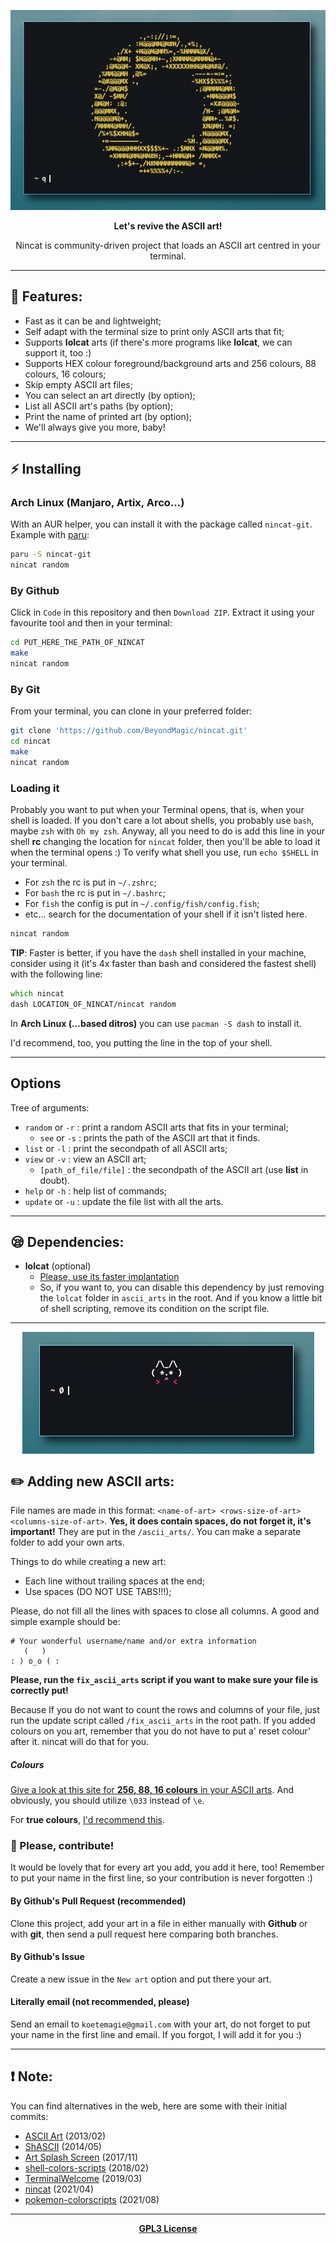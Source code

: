 <p align="center">
  <img src="/.github/preview.png" alt="Preview of one ASCII art in ST.">
</p>

<p align="center"><b>Let's revive the ASCII art!</b></p>

<p align="center">Nincat is community-driven project that loads an ASCII art centred in your terminal.</p>

---

## 🌟 Features:
+ Fast as it can be and lightweight;
+ Self adapt with the terminal size to print only ASCII arts that fit;
+ Supports **lolcat** arts (if there's more programs like **lolcat**, we can support it, too :)
+ Supports HEX colour foreground/background arts and 256 colours, 88 colours, 16 colours;
+ Skip empty ASCII art files;
+ You can select an art directly (by option);
+ List all ASCII art's paths (by option);
+ Print the name of printed art (by option);
+ We'll always give you more, baby!

---

## ⚡ Installing

### Arch Linux (Manjaro, Artix, Arco...)

With an AUR helper, you can install it with the package called `nincat-git`.
Example with [paru](https://github.com/Morganamilo/paru):

```zsh
paru -S nincat-git
nincat random
```

### By Github

Click in `Code` in this repository and then `Download ZIP`. Extract it using your favourite tool and then in your terminal: 
```zsh
cd PUT_HERE_THE_PATH_OF_NINCAT
make
nincat random
```

### By Git

From your terminal, you can clone in your preferred folder:
```zsh
git clone 'https://github.com/BeyondMagic/nincat.git'
cd nincat
make
nincat random
```

### Loading it

Probably you want to put when your Terminal opens, that is, when your shell is loaded. If you don't care a lot about shells, you probably use `bash`, maybe `zsh` with `Oh my zsh`.
Anyway, all you need to do is add this line in your shell **rc** changing the location for `nincat` folder, then you'll be able to load it when the terminal opens :)
To verify what shell you use, run `echo $SHELL` in your terminal.

+ For `zsh` the	rc is put in `~/.zshrc`;
+ For `bash` the rc is put in `~/.bashrc`;
+ For `fish` the config is put in `~/.config/fish/config.fish`;
+ etc... search for the documentation of your shell if it isn't listed here.

```zsh
nincat random
```

**TIP**: Faster is better, if you have the `dash` shell installed in your machine, consider using it (it's 4x faster than bash and considered the fastest shell) with the following line:
```zsh
which nincat
dash LOCATION_OF_NINCAT/nincat random
```

In **Arch Linux (...based ditros)** you can use `pacman -S dash` to install it.

I'd recommend, too, you putting the line in the top of your shell.

----

## Options

Tree of arguments:

+ `random` or `-r` : print a random ASCII arts that fits in your terminal;
  - `see` or `-s` : prints the path of the ASCII art that it finds.
+ `list` or `-l` : print the secondpath of all ASCII arts;
+ `view` or `-v` : view an ASCII art;
  - `[path_of_file/file]` : the secondpath of the ASCII art (use **list** in doubt).
+ `help` or `-h` : help list of commands;
+ `update` or `-u` : update the file list with all the arts.

----

## 😪 Dependencies:
+ **lolcat** (optional)
  - [Please, use its faster implantation](https://github.com/jaseg/lolcat)
  - So, if you want to, you can disable this dependency by just removing the `lolcat` folder in `ascii_arts` in the root. And if you know a little bit of shell scripting, remove its condition on the script file.

----

<p align="center">
  <img align="center" src="/.github/new_art.png" alt="Preview of one ASCII art with lolcat."/>
</p>

## ✏️  Adding new ASCII arts:

File names are made in this format: `<name-of-art> <rows-size-of-art> <columns-size-of-art>`. **Yes, it does contain spaces, do not forget it, it's important!** They are put in the `/ascii_arts/`. You can make a separate folder to add your own arts.

Things to do while creating a new art:
+ Each line without trailing spaces at the end;
+ Use spaces (DO NOT USE TABS!!!);

Please, do not fill all the lines with spaces to close all columns. A good and simple example should be:
```
# Your wonderful username/name and/or extra information
   (   )
: ) o_o ( :
```

**Please, run the `fix_ascii_arts` script if you want to make sure your file is correctly put!**

Because If you do not want to count the rows and columns of your file, just run the update script called `/fix_ascii_arts` in the root path.
If you added colours on you art, remember that you do not have to put a' reset colour' after it. nincat will do that for you.

##### Colours

[Give a look at this site for **256, 88, 16 colours** in your ASCII arts](https://misc.flogisoft.com/bash/tip_colors_and_formatting).
And obviously, you should utilize `\033` instead of `\e`.

For **true colours**, [I'd recommend this](https://stackoverflow.com/questions/4842424/list-of-ansi-color-escape-sequences).

### 💞 Please, contribute!

It would be lovely that for every art you add, you add it here, too! Remember to put your name in the first line, so your contribution is never forgotten :)

#### By Github's Pull Request (recommended)

Clone this project, add your art in a file in either manually with **Github** or with **git**, then send a pull request here comparing both branches.

#### By Github's Issue

Create a new issue in the `New art` option and put there your art.

#### Literally email (not recommended, please)

Send an email to `koetemagie@gmail.com` with your art, do not forget to put your name in the first line and email. If you forgot, I will add it for you :)

---

## ❗ Note:

You can find alternatives in the web, here are some with their initial commits:

+ [ASCII Art](https://github.com/Tianwei-Li/ascii_art) (2013/02)
+ [ShASCII](https://github.com/oskargicast/shascii) (2014/05)
+ [Art Splash Screen](https://github.com/DanCRichards/ASCII-Art-Splash-Screen) (2017/11)
+ [shell-colors-scripts](https://gitlab.com/dwt1/shell-color-scripts/) (2018/02)
+ [TerminalWelcome](https://github.com/devarshi16/TerminalWelcome) (2019/03)
+ [nincat](https://github.com/BeyondMagic/nincat/) (2021/04)
+ [pokemon-colorscripts](https://gitlab.com/phoneybadger/pokemon-colorscripts/) (2021/08)

---

<p align="center">
  <a href="/LICENSE"><b>GPL3 License</b></a>
</p>

